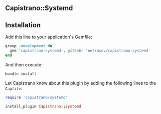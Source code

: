 ## Capistrano::Systemd

## Installation

Add this line to your application's Gemfile:

```ruby
group :development do
  gem 'capistrano-systemd', github: 'netrusov/capistrano-systemd'
end
```

And then execute:
```
bundle install
```

Let Capistrano know about this plugin by adding the following lines to the `Capfile`:

```ruby
require 'capistrano/systemd'

install_plugin Capistrano::Systemd
```
